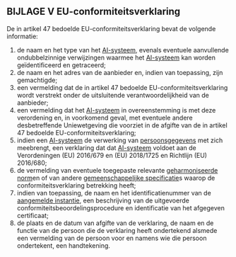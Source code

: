 ## BIJLAGE V EU-conformiteitsverklaring 
De in artikel 47 bedoelde EU-conformiteitsverklaring bevat de volgende informatie: 
1. de naam en het type van het [AI-systeem](a3.md#^ai-systeem), evenals eventuele aanvullende ondubbelzinnige verwijzingen waarmee het [AI-systeem](a3.md#^ai-systeem) kan worden geïdentificeerd en getraceerd; 
2. de naam en het adres van de aanbieder en, indien van toepassing, zijn gemachtigde; 
3. een vermelding dat de in artikel 47 bedoelde EU-conformiteitsverklaring wordt verstrekt onder de uitsluitende verantwoordelijkheid van de aanbieder; 
4. een vermelding dat het [AI-systeem](a3.md#^ai-systeem) in overeenstemming is met deze verordening en, in voorkomend geval, met eventuele andere desbetreffende Uniewetgeving die voorziet in de afgifte van de in artikel 47 bedoelde EU-conformiteitsverklaring; 
5. indien een [AI-systeem](a3.md#^ai-systeem) de verwerking van [persoonsgegevens](a3.md#^persg) met zich meebrengt, een verklaring dat dat [AI-systeem](a3.md#^ai-systeem) voldoet aan de Verordeningen (EU) 2016/679 en (EU) 2018/1725 en Richtlijn (EU) 2016/680; 
6. de vermelding van eventuele toegepaste relevante [geharmoniseerde norm](a3.md#^hnorm)en of van andere [gemeenschappelijke specificatie](a3.md#^gespec)s waarop de conformiteitsverklaring betrekking heeft; 
7. indien van toepassing, de naam en het identificatienummer van de [aangemelde instantie](a3.md#^aanins), een beschrijving van de uitgevoerde conformiteitsbeoordelingsprocedure en identificatie van het afgegeven certificaat; 
8. de plaats en de datum van afgifte van de verklaring, de naam en de functie van de persoon die de verklaring heeft ondertekend alsmede een vermelding van de persoon voor en namens wie die persoon ondertekent, een handtekening.